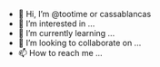 - 👋 Hi, I’m @tootime or cassablancas
- 👀 I’m interested in ... 
- 🌱 I’m currently learning ... 
- 💞️ I’m looking to collaborate on ...
- 📫 How to reach me ...

<!---
tootime/tootime is a ✨ special ✨ repository because its `README.md` (this file) appears on your GitHub profile.
You can click the Preview link to take a look at your changes.
--->
